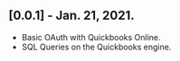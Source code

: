 ## [0.0.1] - Jan. 21, 2021.

* Basic OAuth with Quickbooks Online.
* SQL Queries on the Quickbooks engine.
